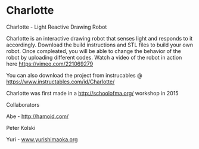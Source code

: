 # Charlotte
Charlotte - Light Reactive Drawing Robot

Charlotte is an interactive drawing robot that senses light and responds to it accordingly.
Download the build instructions and STL files to build your own robot. Once compleated, you will be able to change the behavior
of the robot by uploading different codes. Watch a video of the robot in action here https://vimeo.com/221069279

You can also download the project from instrucables @ https://www.instructables.com/id/Charlotte/

Charlotte was first made in a http://schoolofma.org/ workshop in 2015

Collaborators 

Abe -  http://hamoid.com/ 

Peter Kolski 

Yuri - www.yurishimaoka.org
